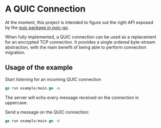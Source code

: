 # A QUIC Connection

At the moment, this project is intended to figure out the right API exposed by the [quic package in quic-go](https://github.com/lucas-clemente/quic-go).

When fully implemented, a QUIC connection can be used as a replacement for an encrypted TCP connection. It provides a single ordered byte-stream abstraction, with the main benefit of being able to perform connection migration.

## Usage of the example

Start listening for an incoming QUIC connection
```go
go run example/main.go -s
```
The server will echo every message received on the connection in uppercase.

Send a message on the QUIC connection:
```go
go run example/main.go -c
```
